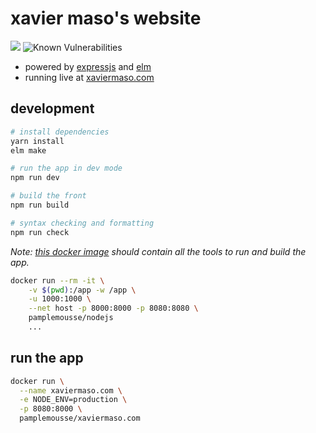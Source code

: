 # xavier maso's website

  ![](https://travis-ci.org/Pamplemousse/xaviermaso.com.svg?branch=master)
  ![Known Vulnerabilities](https://snyk.io/test/github/Pamplemousse/xaviermaso.com/badge.svg?targetFile=package.json)

  * powered by [expressjs](http://expressjs.com/) and [elm](http://elm-lang.org/)
  * running live at [xaviermaso.com](http://xaviermaso.com/)

## development

```bash
# install dependencies
yarn install
elm make

# run the app in dev mode
npm run dev

# build the front
npm run build

# syntax checking and formatting
npm run check
```

*Note: [this docker image](https://hub.docker.com/r/pamplemousse/nodejs/) should contain all the tools to run and build the app.*

```bash
docker run --rm -it \
    -v $(pwd):/app -w /app \
    -u 1000:1000 \
    --net host -p 8000:8000 -p 8080:8080 \
    pamplemousse/nodejs
    ...
```


## run the app
```bash
docker run \
  --name xaviermaso.com \
  -e NODE_ENV=production \
  -p 8080:8000 \
  pamplemousse/xaviermaso.com
```

